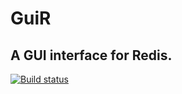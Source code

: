 # GuiR 

## A GUI interface for Redis.

[![Build status](https://ci.appveyor.com/api/projects/status/f8grd87h6nemtu8q/branch/master?svg=true)](https://ci.appveyor.com/project/tombatron/guir/branch/master)